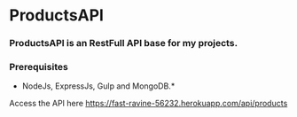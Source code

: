 # ProductsAPI

### ProductsAPI is an RestFull API base for my projects.

### Prerequisites
* NodeJs, ExpressJs, Gulp and MongoDB.*

Access the API here https://fast-ravine-56232.herokuapp.com/api/products
